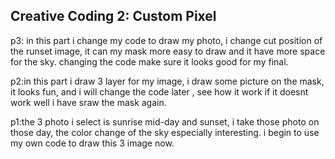 ## Creative Coding 2: Custom Pixel


p3: in this part i change my code to draw my photo, i change cut position of the runset image, it can my mask more easy to draw and it have more space for the sky. changing the code make sure it looks good for my final.

p2:in this part i draw 3 layer for my image, i draw some picture on the mask, it looks fun, and i will change the code later  , see how it work if it doesnt work well i have sraw the mask again.

p1:the 3 photo i select is sunrise mid-day and sunset, i take those photo on those day, the color change of the sky especially interesting. i begin  to use my own code to draw this 3 image now.

